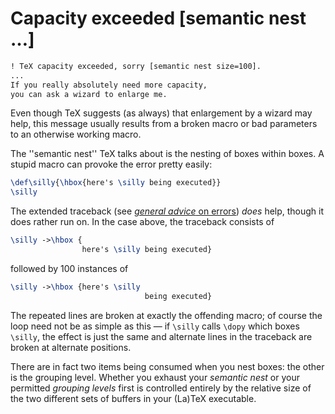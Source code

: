 # Capacity exceeded [semantic nest &hellip;]

```latex
! TeX capacity exceeded, sorry [semantic nest size=100].
...
If you really absolutely need more capacity,
you can ask a wizard to enlarge me.
```
Even though TeX suggests (as always) that enlargement by a wizard
may help, this message usually results from a broken macro or bad
parameters to an otherwise working macro.

The ''semantic nest'' TeX talks about is the nesting
of boxes within boxes.  A stupid macro can provoke the error pretty
easily:
```latex
\def\silly{\hbox{here's \silly being executed}}
\silly
```
The extended traceback
(see [_general advice_ on errors](./FAQ-erroradvice.html))
_does_ help, though it does rather run on.  In the case above,
the traceback consists of
```latex
\silly ->\hbox {
                here's \silly being executed}
```
followed by 100 instances of
```latex
\silly ->\hbox {here's \silly 
                              being executed}
```
The repeated lines are broken at exactly the offending macro; of
course the loop need not be as simple as this&nbsp;&mdash; if `\silly` calls
`\dopy` which boxes `\silly`, the effect is just the same and
alternate lines in the traceback are broken at alternate positions.

There are in fact two items being consumed when you nest boxes: the
other is the grouping level.  Whether you exhaust your 
_semantic nest_ or your permitted _grouping levels_ first is
controlled entirely by the relative size of the two different sets of
buffers in your (La)TeX executable.

